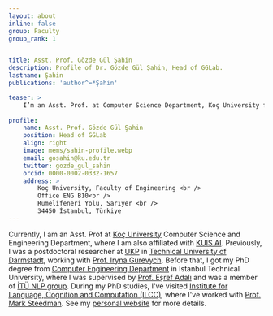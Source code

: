 ```yaml
---
layout: about
inline: false
group: Faculty
group_rank: 1


title: Asst. Prof. Gözde Gül Şahin
description: Profile of Dr. Gözde Gül Şahin, Head of GGLab.
lastname: Şahin
publications: 'author^=*Şahin'

teaser: >
    I’m an Asst. Prof. at Computer Science Department, Koç University from February 2022.
   
profile:
    name: Asst. Prof. Gözde Gül Şahin
    position: Head of GGLab
    align: right
    image: mems/sahin-profile.webp
    email: gosahin@ku.edu.tr
    twitter: gozde_gul_sahin
    orcid: 0000-0002-0332-1657
    address: >
        Koç University, Faculty of Engineering <br />
        Office ENG B10<br />
        Rumelifeneri Yolu, Sarıyer <br />
        34450 İstanbul, Türkiye
---
```


Currently, I am an Asst. Prof at [Koç University](https://www.ku.edu.tr/en/) Computer Science and Engineering Department, where I am also affiliated with [KUIS AI](https://ai.ku.edu.tr/). Previously, I was a postdoctoral researcher at [UKP](https://www.informatik.tu-darmstadt.de/ukp/ukp_home/index.en.jsp) in [Technical University of Darmstadt](https://www.tu-darmstadt.de/index.en.jsp), working with [Prof. Iryna Gurevych](https://www.informatik.tu-darmstadt.de/ukp/ukp_home/staff_ukp/prof_dr_iryna_gurevych/index.en.jsp). Before that, I got my PhD degree from [Computer Engineering Department](http://www.cs.itu.edu.tr/en/homepage) in Istanbul Technical University, where I was supervised by [Prof. Eşref Adalı](http://adalı.com/?page_id=4221&lang=en) and was a member of [İTÜ NLP group](https://nlp.itu.edu.tr/). During my PhD studies, I've visited [Institute for Language, Cognition and Computation (ILCC)](http://web.inf.ed.ac.uk/ilcc), where I've worked with [Prof. Mark Steedman](http://homepages.inf.ed.ac.uk/steedman/). See my [personal website](https://gozdesahin.github.io/) for more details.    
